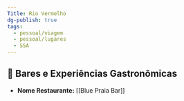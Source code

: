 ```yaml
---
Title: Rio Vermelho
dg-publish: true
tags:
  - pessoal/viagem
  - pessoal/lugares
  - SSA
---
```

## 🍹 Bares e Experiências Gastronômicas
- **Nome Restaurante:** [[Blue Praia Bar]]
